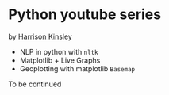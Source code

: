 # Python youtube series
by [Harrison Kinsley](https://www.youtube.com/channel/UCfzlCWGWYyIQ0aLC5w48gBQ)

- NLP in python with `nltk`
- Matplotlib + Live Graphs
- Geoplotting with matplotlib `Basemap`

To be continued
